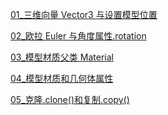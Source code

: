 [01\_三维向量 Vector3 与设置模型位置](./01_三维向量Vector3与设置模型位置.md)

[02\_欧拉 Euler 与角度属性.rotation](./02_欧拉Euler与角度属性.rotation.md)

[03\_模型材质父类 Material](./03_模型材质父类Material.md)

[04\_模型材质和几何体属性](./04_模型材质和几何体属性.md.md)

[05\_克隆.clone()和复制.copy()](<./05_克隆.clone()和复制.copy().md>)

